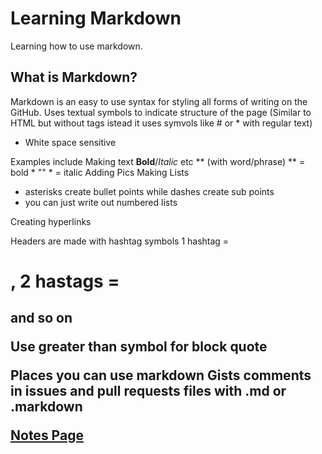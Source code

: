 # Learning Markdown

Learning how to use markdown.

## What is Markdown?
Markdown is an easy to use syntax for styling all forms of writing on the GitHub. Uses textual symbols to indicate structure of the page (Similar to HTML but without tags istead it uses symvols like # or * with regular text)
- White space sensitive 

Examples include
  Making text **Bold**/*Italic* etc 
      ** (with word/phrase) ** = bold * "" * = italic
  Adding Pics
  Making Lists
  * asterisks create bullet points while dashes create sub points
  * you can just write out numbered lists
  
  Creating hyperlinks
  
  Headers are made with hashtag symbols 1 hashtag = <h1>, 2 hastags = <h2> and so on
  
  Use greater than symbol for block quote
  
  Places you can use markdown
    Gists
    comments in issues and pull requests
    files with .md or .markdown

[Notes Page](https://ashcaz.github.io/learning-journal/learn-markdown)
